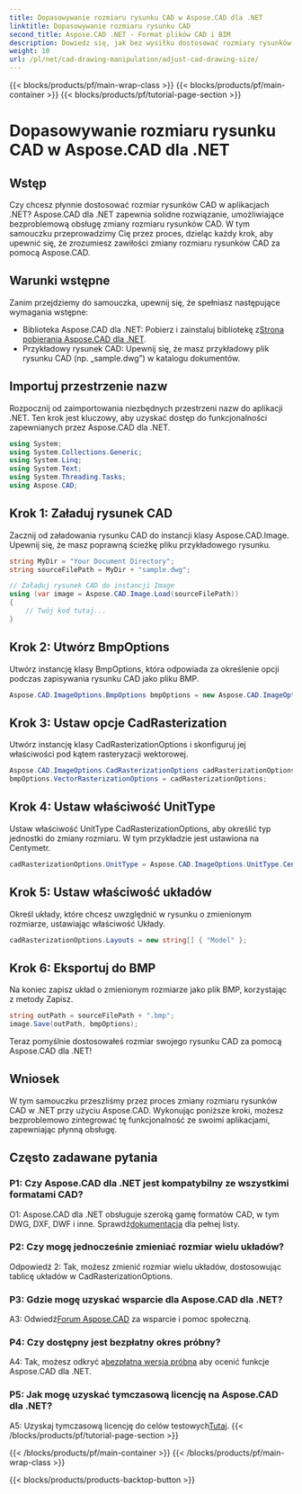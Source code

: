 ```yaml
---
title: Dopasowywanie rozmiaru rysunku CAD w Aspose.CAD dla .NET
linktitle: Dopasowywanie rozmiaru rysunku CAD
second_title: Aspose.CAD .NET - Format plików CAD i BIM
description: Dowiedz się, jak bez wysiłku dostosować rozmiary rysunków CAD w .NET przy użyciu Aspose.CAD. Postępuj zgodnie z naszym przewodnikiem krok po kroku, aby bezproblemowo zmieniać rozmiar.
weight: 10
url: /pl/net/cad-drawing-manipulation/adjust-cad-drawing-size/
---
```


{{< blocks/products/pf/main-wrap-class >}}
{{< blocks/products/pf/main-container >}}
{{< blocks/products/pf/tutorial-page-section >}}

# Dopasowywanie rozmiaru rysunku CAD w Aspose.CAD dla .NET

## Wstęp

Czy chcesz płynnie dostosować rozmiar rysunków CAD w aplikacjach .NET? Aspose.CAD dla .NET zapewnia solidne rozwiązanie, umożliwiające bezproblemową obsługę zmiany rozmiaru rysunków CAD. W tym samouczku przeprowadzimy Cię przez proces, dzieląc każdy krok, aby upewnić się, że zrozumiesz zawiłości zmiany rozmiaru rysunków CAD za pomocą Aspose.CAD.

## Warunki wstępne

Zanim przejdziemy do samouczka, upewnij się, że spełniasz następujące wymagania wstępne:

- Biblioteka Aspose.CAD dla .NET: Pobierz i zainstaluj bibliotekę z[Strona pobierania Aspose.CAD dla .NET](https://releases.aspose.com/cad/net/).
- Przykładowy rysunek CAD: Upewnij się, że masz przykładowy plik rysunku CAD (np. „sample.dwg”) w katalogu dokumentów.

## Importuj przestrzenie nazw

Rozpocznij od zaimportowania niezbędnych przestrzeni nazw do aplikacji .NET. Ten krok jest kluczowy, aby uzyskać dostęp do funkcjonalności zapewnianych przez Aspose.CAD dla .NET.

```csharp
using System;
using System.Collections.Generic;
using System.Linq;
using System.Text;
using System.Threading.Tasks;
using Aspose.CAD;
```

## Krok 1: Załaduj rysunek CAD

Zacznij od załadowania rysunku CAD do instancji klasy Aspose.CAD.Image. Upewnij się, że masz poprawną ścieżkę pliku przykładowego rysunku.

```csharp
string MyDir = "Your Document Directory";
string sourceFilePath = MyDir + "sample.dwg";

// Załaduj rysunek CAD do instancji Image
using (var image = Aspose.CAD.Image.Load(sourceFilePath))
{
    // Twój kod tutaj...
}
```

## Krok 2: Utwórz BmpOptions

Utwórz instancję klasy BmpOptions, która odpowiada za określenie opcji podczas zapisywania rysunku CAD jako pliku BMP.

```csharp
Aspose.CAD.ImageOptions.BmpOptions bmpOptions = new Aspose.CAD.ImageOptions.BmpOptions();
```

## Krok 3: Ustaw opcje CadRasterization

Utwórz instancję klasy CadRasterizationOptions i skonfiguruj jej właściwości pod kątem rasteryzacji wektorowej.

```csharp
Aspose.CAD.ImageOptions.CadRasterizationOptions cadRasterizationOptions = new Aspose.CAD.ImageOptions.CadRasterizationOptions();
bmpOptions.VectorRasterizationOptions = cadRasterizationOptions;
```

## Krok 4: Ustaw właściwość UnitType

Ustaw właściwość UnitType CadRasterizationOptions, aby określić typ jednostki do zmiany rozmiaru. W tym przykładzie jest ustawiona na Centymetr.

```csharp
cadRasterizationOptions.UnitType = Aspose.CAD.ImageOptions.UnitType.Centimeter;
```

## Krok 5: Ustaw właściwość układów

Określ układy, które chcesz uwzględnić w rysunku o zmienionym rozmiarze, ustawiając właściwość Układy.

```csharp
cadRasterizationOptions.Layouts = new string[] { "Model" };
```

## Krok 6: Eksportuj do BMP

Na koniec zapisz układ o zmienionym rozmiarze jako plik BMP, korzystając z metody Zapisz.

```csharp
string outPath = sourceFilePath + ".bmp";
image.Save(outPath, bmpOptions);
```

Teraz pomyślnie dostosowałeś rozmiar swojego rysunku CAD za pomocą Aspose.CAD dla .NET!

## Wniosek

W tym samouczku przeszliśmy przez proces zmiany rozmiaru rysunków CAD w .NET przy użyciu Aspose.CAD. Wykonując poniższe kroki, możesz bezproblemowo zintegrować tę funkcjonalność ze swoimi aplikacjami, zapewniając płynną obsługę.

## Często zadawane pytania

### P1: Czy Aspose.CAD dla .NET jest kompatybilny ze wszystkimi formatami CAD?

 O1: Aspose.CAD dla .NET obsługuje szeroką gamę formatów CAD, w tym DWG, DXF, DWF i inne. Sprawdź[dokumentacja](https://reference.aspose.com/cad/net/) dla pełnej listy.

### P2: Czy mogę jednocześnie zmieniać rozmiar wielu układów?

Odpowiedź 2: Tak, możesz zmienić rozmiar wielu układów, dostosowując tablicę układów w CadRasterizationOptions.

### P3: Gdzie mogę uzyskać wsparcie dla Aspose.CAD dla .NET?

 A3: Odwiedź[Forum Aspose.CAD](https://forum.aspose.com/c/cad/19) za wsparcie i pomoc społeczną.

### P4: Czy dostępny jest bezpłatny okres próbny?

 A4: Tak, możesz odkryć a[bezpłatna wersja próbna](https://releases.aspose.com/) aby ocenić funkcje Aspose.CAD dla .NET.

### P5: Jak mogę uzyskać tymczasową licencję na Aspose.CAD dla .NET?

 A5: Uzyskaj tymczasową licencję do celów testowych[Tutaj](https://purchase.aspose.com/temporary-license/).
{{< /blocks/products/pf/tutorial-page-section >}}

{{< /blocks/products/pf/main-container >}}
{{< /blocks/products/pf/main-wrap-class >}}

{{< blocks/products/products-backtop-button >}}
